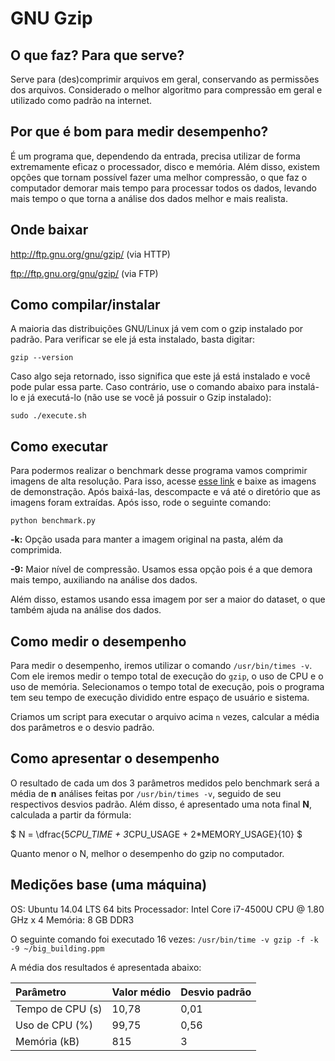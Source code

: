 # GNU Gzip
## O que faz? Para que serve?
Serve para (des)comprimir arquivos em geral, conservando as permissões dos arquivos. Considerado o melhor algoritmo para compressão em geral e utilizado como padrão na internet.
## Por que é bom para medir desempenho?
É um programa que, dependendo da entrada, precisa utilizar de forma extremamente eficaz o processador, disco e memória. Além disso, existem opções que tornam possível
fazer uma melhor compressão, o que faz o computador demorar mais tempo para processar todos os dados, levando mais tempo o que torna a análise dos dados melhor e mais
realista.
## Onde baixar
 http://ftp.gnu.org/gnu/gzip/ (via HTTP)

 ftp://ftp.gnu.org/gnu/gzip/ (via FTP)

## Como compilar/instalar
A maioria das distribuições GNU/Linux já vem com o gzip instalado por padrão. Para verificar se ele já esta instalado, basta digitar:
```
gzip --version
```
Caso algo seja retornado, isso significa que este já está instalado e você pode pular essa parte. Caso contrário, use o comando abaixo para
instalá-lo e já executá-lo (não use se você já possuir o Gzip instalado):

```
sudo ./execute.sh
```

## Como executar
Para podermos realizar o benchmark desse programa vamos comprimir imagens de alta resolução. Para isso, acesse [esse link](http://imagecompression.info/test_images/rgb16bit_linear.zip) e baixe as imagens de demonstração. Após baixá-las, descompacte e vá até o diretório que as imagens foram extraídas. Após isso, rode o seguinte comando:
```
python benchmark.py
```
**-k:** Opção usada para manter a imagem original na pasta, além da comprimida.

**-9:** Maior nível de compressão. Usamos essa opção pois é a que demora mais tempo, auxiliando na análise dos dados.

Além disso, estamos usando essa imagem por ser a maior do dataset, o que também ajuda na análise dos dados.


## Como medir o desempenho
Para medir o desempenho, iremos utilizar o comando `/usr/bin/times -v`. Com ele iremos medir o tempo total de execução do `gzip`, o uso de CPU e o uso de memória. Selecionamos o tempo total de execução, pois o programa tem seu tempo de execução dividido entre espaço de usuário e sistema.

Criamos um script para executar o arquivo acima `n` vezes, calcular a média dos parâmetros e o desvio padrão.

## Como apresentar o desempenho
O resultado de cada um dos 3 parâmetros medidos pelo benchmark será a média de **n** análises feitas por `/usr/bin/times -v`, seguido de seu respectivos desvios padrão.
Além disso, é apresentado uma nota final **N**, calculada a partir da fórmula:

$ N = \dfrac{5*CPU\_TIME + 3*CPU\_USAGE + 2*MEMORY\_USAGE}{10} $

Quanto menor o N, melhor o desempenho do gzip no computador.

## Medições base (uma máquina)
OS: Ubuntu 14.04 LTS 64 bits
Processador: Intel Core i7-4500U CPU @ 1.80 GHz x 4
Memória: 8 GB DDR3

O seguinte comando foi executado 16 vezes: `/usr/bin/time -v gzip -f -k -9 ~/big_building.ppm`

A média dos resultados é apresentada abaixo:

|     Parâmetro    | Valor médio | Desvio padrão |
|:-----------------|:------------|:--------------|
| Tempo de CPU (s) |    10,78    |      0,01     |
| Uso de CPU (%)   |    99,75    |      0,56     |               
| Memória (kB)     |     815     |       3       |
